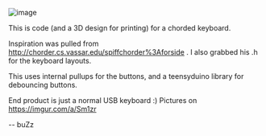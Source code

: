 ![image](https://user-images.githubusercontent.com/940336/176450360-afa8795d-6f66-48e4-bd58-e2abdc3f1aa1.png)

This is code (and a 3D design for printing) for a chorded keyboard.

Inspiration was pulled from http://chorder.cs.vassar.edu/spiffchorder%3Aforside .
I also grabbed his .h for the keyboard layouts.

This uses internal pullups for the buttons, and a teensyduino library for debouncing buttons.

End product is just a normal USB keyboard :) Pictures on https://imgur.com/a/Sm1zr

--
buZz

